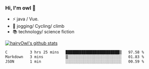 ### Hi, I'm owl 👋

- ⚡ java / Vue.
- 🏃 jogging/ Cycling/ climb
- 📚 technology/ science fiction

[![hairyOwl's github stats](https://github-readme-stats.vercel.app/api?username=hairyOwl)]()

<!--START_SECTION:waka-->

```txt
C          3 hrs 25 mins   ████████████████████████▒   97.58 %
Markdown   3 mins          ▒░░░░░░░░░░░░░░░░░░░░░░░░   01.83 %
JSON       1 min           ░░░░░░░░░░░░░░░░░░░░░░░░░   00.59 %
```

<!--END_SECTION:waka-->
